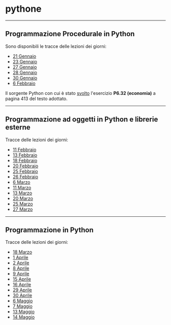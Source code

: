 # pythone

-----

## Programmazione Procedurale in Python

Sono disponibili le tracce delle lezioni dei giorni:

* [21 Gennaio](pesaro/2025_01_21.pdf)
* [23 Gennaio](pesaro/2025_01_23.pdf)
* [27 Gennaio](pesaro/2025_01_27.pdf)
* [28 Gennaio](pesaro/2025_01_28.pdf)
* [30 Gennaio](pesaro/2025_01_30.pdf)
* [6 Febbraio](pesaro/2025_02_06.pdf)

Il sorgente Python con cui è stato [svolto](discount.py) l'esercizio **P6.32 (economia)**
a pagina 413 del testo adottato.

-----

## Programmazione ad oggetti in Python e librerie esterne

Tracce delle lezioni dei giorni:

* [11 Febbraio](pesaro/2025_02_11.pdf)
* [13 Febbraio](pesaro/2025_02_13.pdf)
* [18 Febbraio](pesaro/2025_02_18.pdf)
* [20 Febbraio](pesaro/2025_02_20.pdf)
* [25 Febbraio](pesaro/2025_02_25.pdf)
* [26 Febbraio](pesaro/2025_02_26.pdf)
* [6  Marzo](pesaro/2025_03_06.pdf)
* [11 Marzo](pesaro/2025_03_11.pdf)
* [13 Marzo](pesaro/2025_03_13.pdf)
* [20 Marzo](pesaro/2025_03_20.pdf)
* [25 Marzo](pesaro/2025_03_25.pdf)
* [27 Marzo](pesaro/2025_03_27.pdf)

-----

## Programmazione in Python

Tracce delle lezioni dei giorni:

* [18 Marzo](senigallia/2025_03_18.pdf)
* [1 Aprile](senigallia/2025_04_01.pdf)
* [2 Aprile](senigallia/2025_04_02.pdf)
* [8 Aprile](senigallia/2025_04_08.pdf)
* [9 Aprile](senigallia/2025_04_09.pdf)
* [15 Aprile](senigallia/2025_04_15.pdf)
* [16 Aprile](senigallia/2025_04_16.pdf)
* [29 Aprile](senigallia/2025_04_29.pdf)
* [30 Aprile](senigallia/2025_04_30.pdf)
* [6 Maggio](senigallia/2025_05_06.pdf)
* [7 Maggio](senigallia/2025_05_07.pdf)
* [13 Maggio](senigallia/2025_05_13.pdf)
* [14 Maggio](senigallia/2025_05_14.pdf)
